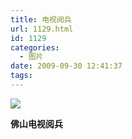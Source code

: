 ```yaml
---
title: 电视阅兵
url: 1129.html
id: 1129
categories:
  - 图片
date: 2009-09-30 12:41:37
tags:
---
```


![](http://photo.guolaijie.com/rooufer/attachments/month_0909/u2009930124057.jpg)  

**佛山电视阅兵**
